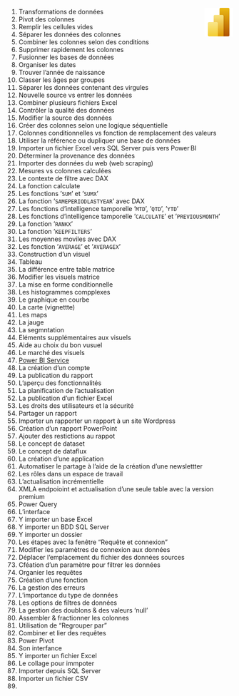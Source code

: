 1. Transformations de données <a href="../"><img align="right" src="../assets/Power_BI.svg" alt="Power BI" height="64px"></a>
2. Pivot des colonnes
3. Remplir les cellules vides
4. Séparer les données des colonnes
5. Combiner les colonnes selon des conditions
6. Supprimer rapidement les colonnes
7. Fusionner les bases de données
8. Organiser les dates
9. Trouver l’année de naissance
10. Classer les âges par groupes
11. Séparer les données contenant des virgules
12. Nouvelle source vs entrer les données
13. Combiner plusieurs fichiers Excel
14. Contrôler la qualité des données
15. Modifier la source des données
16. Créer des colonnes selon une logique séquentielle
17. Colonnes conditionnelles vs fonction de remplacement des valeurs
18. Utiliser la référence ou dupliquer une base de données
19. Importer un fichier Excel vers SQL Server puis vers Power BI
20. Déterminer la provenance des données
21. Importer des données du web (web scraping)
22. Mesures vs colonnes calculées
23. Le contexte de filtre avec DAX
24. La fonction calculate
25. Les fonctions ’`SUM`’ et ’`SUMX`’
26. La fonction ’`SAMEPERIODLASTYEAR`’ avec DAX
27. Les fonctions d’intelligence tamporelle ’`MTD`’, ’`QTD`’, ’`YTD`’
28. Les fonctions d’intelligence tamporelle ’`CALCULATE`’ et ’`PREVIOUSMONTH`’
29. La fonction ’`RANKX`’
30. La fonction ’`KEEPFILTERS`’
31. Les moyennes moviles avec DAX
32. Les fonction ’`AVERAGE`’ et ’`AVERAGEX`’
33. Construction d’un visuel
34. Tableau
35. La différence entre table matrice
36. Modifier les visuels matrice
37. La mise en forme conditionnelle
38. Les histogrammes compplexes
39. Le graphique en courbe
40. La carte (vignettte)
41. Les maps
42. La jauge
43. La segmntation
44. Eléments supplémentaires aux visuels
45. Aide au choix du bon vusuel
46. Le marché des visuels
47. [Power BI Service](39_powerBiServices)
48. La création d’un compte
49. La publication du rapport
50. L’aperçu des fonctionnalités
51. La planification de l’actualisation
52. La publication d’un fichier Excel
53. Les droits des utilisateurs et la sécurité
54. Partager un rapport
55. Importer un rapporter un rapport à un site Wordpress
56. Création d’un rapport PowerPoint
57. Ajouter des restictions au rappot
58. Le concept de dataset
59. Le concept de dataflux
60. La création d’une application
61. Automatiser le partage à l’aide de la création d’une newslettter
62. Les rôles dans un espace de travail
63. L’actualisation incrémentielle
64. XMLA endpoioint et actualisation d’une seule table avec la version premium
65. Power Query
66. L’interface
67. Y importer un base Excel
68. Y importer un BDD SQL Server
69. Y importer un dossier
70. Les étapes avec la fenêtre “Requête et connexion”
71. Modifier les paramètres de connexion aux données
72. Déplacer l’emplacement du fichier des données sources
73. Cféation d’un paramètre pour filtrer les données
74. Organier les requêtes
75. Création d’une fonction
76. La gestion des erreurs
77. L’importance du type de données
78. Les options de filtres de données
79. La gestion des doublons & des valeurs ‘null’
80. Assembler & fractionner les colonnes
81. Utilisation de “Regrouper par”
82. Combiner et lier des requêtes
83. Power Pivot
84. Son interfance
85. Y importer un fichier Excel
86. Le collage pour immpoter
87. Importer depuis SQL Server
88. Importer un fichier CSV
89. 
